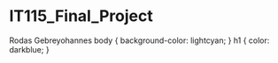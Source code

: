 # IT115_Final_Project
Rodas Gebreyohannes
body {
  background-color: lightcyan;
}
h1 {
  color: darkblue;
}